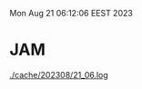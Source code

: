 Mon Aug 21 06:12:06 EEST 2023
# JAM
<a href='./cache/202308/21_06.log'>./cache/202308/21_06.log</a>
